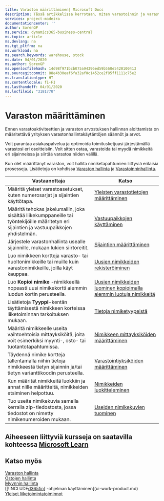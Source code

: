 ```yaml
---
title: Varaston määrittäminen| Microsoft Docs
description: Tässä artikkelissa kerrotaan, miten varastoinnin ja varaston prosessit määritetään. Kyse voi olla esimerkiksi siirtoreiteistä ja sijainneista, kuten fyysisistä varastoista.
services: project-madeira
documentationcenter: ''
author: SorenGP
ms.service: dynamics365-business-central
ms.topic: article
ms.devlang: na
ms.tgt_pltfrm: na
ms.workload: na
ms.search.keywords: warehouse, stock
ms.date: 04/01/2020
ms.author: SorenGP
ms.openlocfilehash: 14d98f971bcb075a94396ed59b560e5420100413
ms.sourcegitcommit: 88e4b30eaf6fa32af0c1452ce2f85ff1111c75e2
ms.translationtype: HT
ms.contentlocale: fi-FI
ms.lasthandoff: 04/01/2020
ms.locfileid: "3181770"
---
```

# <a name="setting-up-inventory"></a>Varaston määrittäminen
Ennen varastoaktiviteettien ja varaston arvostuksen hallinnan aloittamista on määritettävä yrityksen varastonhallintakäytäntöjen säännöt ja arvot.

Voit parantaa asiakaspalvelua ja optimoida toimitusketjuasi järjestämällä varastosi eri osoitteisiin. Voit sitten ostaa, varastoida tai myydä nimikkeitä eri sijainneissa ja siirtää varastoa niiden välillä.

Kun olet määrittänyt varaston, voit hallita nimiketapahtumien liittyviä erilaisia prosesseja. Lisätietoja on kohdissa [Varaston hallinta](inventory-manage-inventory.md) ja [Varastoinninhallinta](warehouse-manage-warehouse.md).

| Vastaanottaja | Katso |
| --- | --- |
| Määritä yleiset varastoasetukset, kuten numerosarjat ja sijaintien käyttötapa. |[Yleisten varastotietojen määrittäminen](inventory-how-setup-general.md) |
|Määritä tehokas jakelumallin, joka sisältää liikekumppaneille tai työntekijöille määritetyn eri sijaintien ja vastuupaikkojen yhdistelmän.|[Vastuupaikkojen käyttäminen](inventory-responsibility-centers.md)|
| Järjestele varastonhallinta usealle sijainnille, mukaan lukien siirtoreitit. |[Sijaintien määrittäminen](inventory-how-register-new-items.md) |
| Luo nimikkeen kortteja varasto- tai huoltonimikkeille tai muille kuin varastonimikkeille, joilla käyt kauppaa. |[Uusien nimikkeiden rekisteröiminen](inventory-how-register-new-items.md) |
|Luo **Kopioi nimike** -nimikkeellä nopeasti uusi nimikekortti aiemmin luodun kortin perusteella.|[Uusien nimikkeiden luominen kopioimalla aiemmin luotuja nimikkeitä](inventory-how-copy-items.md)|
|Lisätietoja **Tyyppi**-kentän täyttämisestä nimikkeen korteissa liiketoiminnan tarkoituksen mukaan.|[Tietoja nimiketyypeistä](inventory-about-item-types.md)|
|Määritä nimikkeelle useita vaihtoehtoisia mittayksiköitä, joita voit esimerkiksi myynti-, osto- tai tuotantotapahtumissa.|[Nimikkeen mittayksiköiden määrittäminen](inventory-how-setup-units-of-measure.md)|
|Täydennä nimike kortteja tallentamalla niihin tietoja nimikkeestä tietyn sijainnin ja/tai tietyn varianttikoodin perusteella.|[Varastointiyksiköiden määrittäminen](inventory-how-to-set-up-stockkeeping-units.md)|
| Kun määrität nimikkeitä luokkiin ja annat niille määritteitä, nimikkeiden etsiminen helpottuu. |[Nimikkeiden luokitteleminen](inventory-how-categorize-items.md) |
|Tuo useita nimikekuvia samalla kerralla zip-tiedostosta, jossa tiedostot on nimetty nimikenumeroiden mukaan.|[Useiden nimikekuvien tuominen](inventory-how-import-item-pictures.md)|

## <a name="see-related-training-at-microsoft-learn"></a>Aiheeseen liittyviä kursseja on saatavilla kohteessa [Microsoft Learn](/learn/modules/trade-get-started-dynamics-365-business-central/)

## <a name="see-also"></a>Katso myös
[Varaston hallinta](inventory-manage-inventory.md)  
[Ostojen hallinta](purchasing-manage-purchasing.md)  
[Myynnin hallinta](sales-manage-sales.md)    
[[!INCLUDE[d365fin](includes/d365fin_md.md)] -ohjelman käyttäminen](ui-work-product.md)  
[Yleiset liiketoimintatoiminnot](ui-across-business-areas.md)
